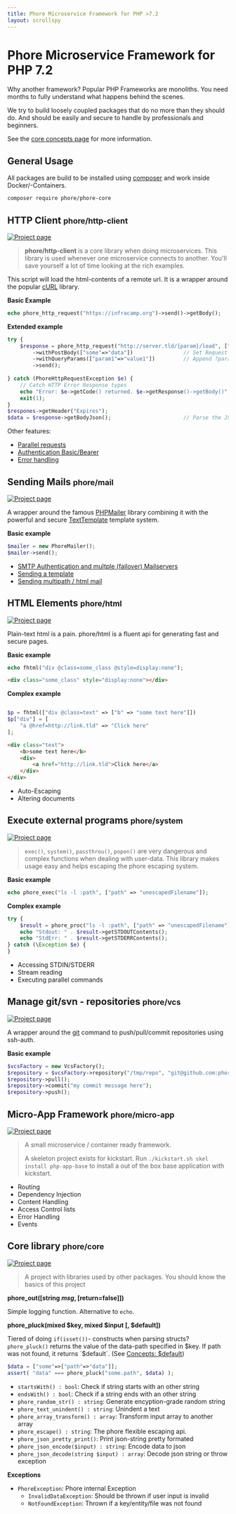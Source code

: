 ```yaml
---
title: Phore Microservice Framework for PHP >7.2
layout: scrollspy
---
```


# Phore Microservice Framework for PHP 7.2

Why another framework? Popular PHP Frameworks are monoliths. You need months to
fully understand what happens behind the scenes.

We try to build loosely coupled packages that do no more than they should do.
And should be easily and secure to handle by professionals and beginners.

See the [core concepts page](concepts) for more information.

## General Usage

All packages are build to be installed using [composer](http://getcomposer.org) and
work inside Docker/-Containers.

```bash
composer require phore/phore-core
```

## HTTP Client <small>phore/http-client</small>

[![Project page](https://img.shields.io/badge/info-readme-blue.svg)](https://github.com/phore/phore-http-client)

> **phore/http-client** is a core library when doing microservices. This library
> is used whenever one microservice connects to another. You'll save yourself a lot
> of time looking at the rich examples.

This script will load the html-contents of a remote url. It is a wrapper around
the popular [cURL](https://www.php.net/manual/en/book.curl.php) library.

**Basic Example**

```php
echo phore_http_request("https://infracamp.org")->send()->getBody();
```

**Extended example**

```php
try {
    $response = phore_http_request("http://server.tld/{param}/load", ["param" => "some unencoded string"])
        ->withPostBody(["some"=>"data"])                // Set Request-Method to POST and attach parameter as JSON Data
        ->withQueryParams(["param1"=>"value1"])         // Append ?param1=value1 to the URL
        ->send();
        
} catch (PhoreHttpRequestException $e) {
    // Catch HTTP Error Response types
    echo "Error: $e->getCode() returned. $e->getResponse()->getBody()";
    exit(1);
}
$respones->getHeader("Expires");
$data = $response->getBodyJson();                       // Parse the JSON Body
```

Other features:
- [Parallel requests]() 
- [Authentication Basic/Bearer]()
- [Error handling]()



## Sending Mails <small>phore/mail</small>

[![Project page](https://img.shields.io/badge/info-readme-blue.svg)](https://github.com/phore/phore-mail)

A wrapper around the famous [PHPMailer](https://github.com/PHPMailer/PHPMailer) library combining it with
the powerful and secure [TextTemplate](https://github.com/dermatthes/text-template) template system.

**Basic example**

```php
$mailer = new PhoreMailer();
$mailer->send();
```

- [SMTP Authentication and multple (failover) Mailservers](https://github.com/phore/phore-mail/blob/master/docs/smtp-auth-demo.php)
- [Sending a template](https://github.com/phore/phore-mail/blob/master/docs/setting-charset.php)
- [Sending multipath / html mail](https://github.com/phore/phore-mail/blob/master/docs/simple-demo.php)


## HTML Elements <small>phore/html</small>

[![Project page](https://img.shields.io/badge/info-readme-blue.svg)](https://github.com/phore/phore-html)

Plain-text html is a pain. phore/html is a fluent api for generating fast and secure pages.


**Basic example**

```php
echo fhtml("div @class=some_class @style=display:none");
```

```html
<div class="some_class" style="display:none"></div>
```

**Complex example**

```php

$p = fhtml(["div @class=text" => ["b" => "some text here"]])
$p["div"] = [
    "a @href=http://link.tld" => "Click here"
];
```

```html
<div class="text">
    <b>some text here</b>
    <div>
        <a href="http://link.tld">Click here</a>
    </div>
</div>

```

- Auto-Escaping
- Altering documents


## Execute external programs <small>phore/system</small>

[![Project page](https://img.shields.io/badge/info-readme-blue.svg)](https://github.com/phore/phore-html)

> `exec()`, `system()`, `passthrou()`, `popen()` are very dangerous and complex functions when dealing with
> user-data. This library makes usage easy and helps escaping the phore escaping system.

**Basic example**

```php
echo phore_exec("ls -l :path", ["path" => "unescapedFilename"]);
```

**Complex example**

```php
try {
    $result = phore_proc("ls -l :path", ["path" => "unescapedFilename"])->wait();
    echo "Stdout: " . $result->getSTDOUTContents();
    echo "StdErr: " . $result->getSTDERRContents();
} catch (\Exception $e) {
}
```

- Accessing STDIN/STDERR 
- Stream reading
- Executing parallel commands


## Manage git/svn - repositories <small>phore/vcs</small>

[![Project page](https://img.shields.io/badge/info-readme-blue.svg)](https://github.com/phore/phore-vcs)

A wrapper around the [git]() command to push/pull/commit repositories using ssh-auth.

**Basic example**

```php
$vcsFactory = new VcsFactory();
$repository = $vcsFactory->repository("/tmp/repo", "git@github.com:phore/phore-vcs.git");
$repository->pull();
$repository->commit("my commit message here");
$repository->push();
```

## Micro-App Framework <small>phore/micro-app</small>

[![Project page](https://img.shields.io/badge/info-readme-blue.svg)](https://github.com/phore/phore-micro-app)

> A small microservice / container ready framework. 
>
> A skeleton project exists for kickstart. Run `./kickstart.sh skel install php-app-base` to install
> a out of the box base application with kickstart. 

- Routing
- Dependency Injection
- Content Handling
- Access Control lists
- Error Handling
- Events


## Core library <small>phore/core</small>

[![Project page](https://img.shields.io/badge/info-readme-blue.svg)](https://github.com/phore/phore-core)

> A project with libraries used by other packages. You should know the
> basics of this project

**phore_out([string $msg, [$return=false]])**

Simple logging function. Alternative to `echo`.

**phore_pluck(mixed $key, mixed $input [, $default])**

Tiered of doing `if(isset())`- constructs when parsing structs? `phore_pluck()` returns
the value of the data-path specified in $key. If path was not found, it returns `$default`.
(See [Concepts: $default](concepts))

```php
$data = ["some"=>["path"=>"data"]];
assert( "data" === phore_pluck("some.path", $data) );
```

- `startsWith() : bool`: Check if string starts with an other string
- `endsWith() : bool`: Check if a string ends with an other string
- `phore_random_str() : string`: Generate encyption-grade random string
- `phore_text_unindent() : string`: Unindent a text
- `phore_array_transform() : array`: Transform input array to another array
- `phore_escape() : string`: The phore flexible escaping api.
- `phore_json_pretty_print()`: Print json-string pretty formated
- `phore_json_encode($input) : string`: Encode data to json
- `phore_json_decode(string $input) : array`: Decode json string or throw exception

**Exceptions**

- `PhoreException`: Phore internal Exception
    - `InvalidDataException`: Should be thrown if user input is invalid
    - `NotFoundException`: Thrown if a key/entity/file was not found
